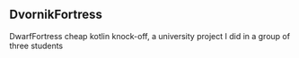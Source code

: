 ## DvornikFortress

DwarfFortress cheap kotlin knock-off, a university project I did in a group of three students
